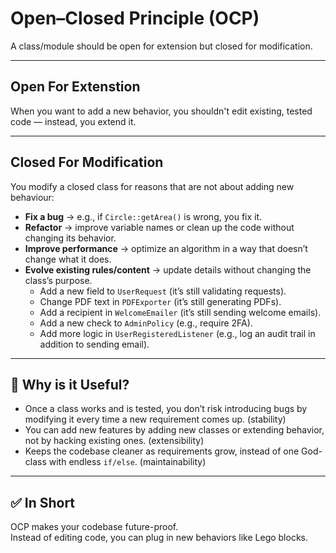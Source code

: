 # Open–Closed Principle (OCP)

A class/module should be open for extension but closed for modification.

---

## Open For Extenstion  

When you want to add a new behavior, you shouldn't edit existing, tested code — instead, you extend it.

---

## Closed For Modification

You modify a closed class for reasons that are not about adding new behaviour:

- **Fix a bug** → e.g., if `Circle::getArea()` is wrong, you fix it.  
- **Refactor** → improve variable names or clean up the code without changing its behavior.  
- **Improve performance** → optimize an algorithm in a way that doesn’t change what it does. 
- **Evolve existing rules/content** → update details without changing the class’s purpose.  
  - Add a new field to `UserRequest` (it’s still validating requests).  
  - Change PDF text in `PDFExporter` (it’s still generating PDFs).  
  - Add a recipient in `WelcomeEmailer` (it’s still sending welcome emails).  
  - Add a new check to `AdminPolicy` (e.g., require 2FA).  
  - Add more logic in `UserRegisteredListener` (e.g., log an audit trail in addition to sending email).  

---

## 🚀 Why is it Useful?

- Once a class works and is tested, you don’t risk introducing bugs by modifying it every time a new requirement comes up.  (stability)
- You can add new features by adding new classes or extending behavior, not by hacking existing ones.  (extensibility)
- Keeps the codebase cleaner as requirements grow, instead of one God-class with endless `if/else`. (maintainability)

---

## ✅ In Short

OCP makes your codebase future-proof.  
Instead of editing code, you can plug in new behaviors like Lego blocks.
